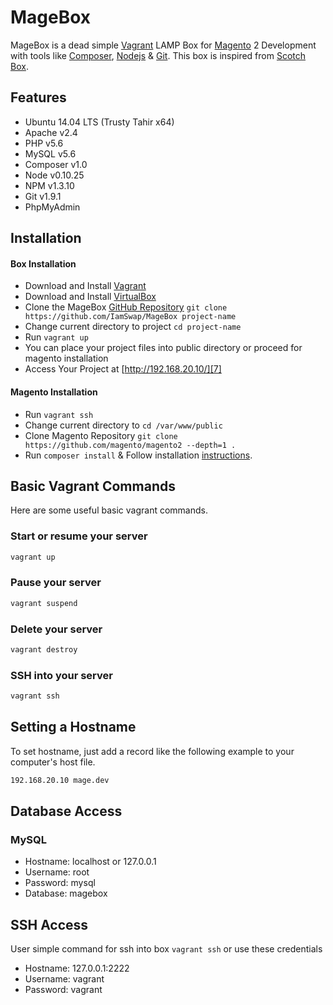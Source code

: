 # MageBox
MageBox is a dead simple [Vagrant][1] LAMP Box for [Magento][2] 2 Development with tools like [Composer][3], [Nodejs][4] &amp; [Git][5]. This box is inspired from [Scotch Box](https://github.com/scotch-io/scotch-box/).

## Features
- Ubuntu 14.04 LTS (Trusty Tahir x64)
- Apache v2.4
- PHP v5.6
- MySQL v5.6
- Composer v1.0
- Node v0.10.25
- NPM v1.3.10
- Git v1.9.1
- PhpMyAdmin


## Installation

#### Box Installation
* Download and Install [Vagrant][1]
* Download and Install [VirtualBox][6]
* Clone the MageBox [GitHub Repository](https://github.com/IamSwap/MageBox) ``` git clone https://github.com/IamSwap/MageBox project-name ```
* Change current directory to project ``` cd project-name ```
* Run ``` vagrant up ```
* You can place your project files into public directory or proceed for magento installation
* Access Your Project at  [http://192.168.20.10/][7]

#### Magento Installation
* Run ``` vagrant ssh ```
* Change current directory to ``` cd /var/www/public ```
* Clone Magento Repository ``` git clone https://github.com/magento/magento2 --depth=1 . ```
* Run ``` composer install ``` & Follow installation [instructions](http://devdocs.magento.com/guides/v2.0/install-gde/prereq/dev_install.html).



## Basic Vagrant Commands
Here are some useful basic vagrant commands.

### Start or resume your server
```bash
vagrant up
```

### Pause your server
```bash
vagrant suspend
```

### Delete your server
```bash
vagrant destroy
```

### SSH into your server
```bash
vagrant ssh
```


## Setting a Hostname
To set hostname, just add a record like the following example to your computer's host file.

```bash
192.168.20.10 mage.dev
```

## Database Access

### MySQL 

- Hostname: localhost or 127.0.0.1
- Username: root
- Password: mysql
- Database: magebox

## SSH Access
User simple command for ssh into box ``` vagrant ssh ``` or use these credentials
- Hostname: 127.0.0.1:2222
- Username: vagrant
- Password: vagrant


 [1]: https://www.vagrantup.com/downloads.html
 [2]: http://magento.com
 [3]: https://getcomposer.org
 [4]: https://nodejs.org
 [5]: https://git-scm.com
 [6]: https://www.virtualbox.org/wiki/Downloads
 [7]: http://192.168.20.10/
